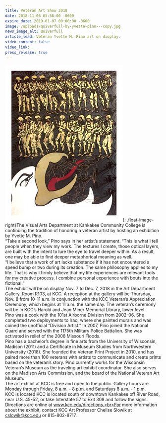 ```yaml
---
title: Veteran Art Show 2018
date: 2018-11-06 05:58:00 -0600
expire_date: 2019-01-07 00:00:00 -0600
image: /uploads/quiverfull-by-yvette-pino---copy.jpg
news_image_alt: Quiverfull
article_lead: Veteran Yvette M. Pino art on display.
video_content: false
video_link:
press_release: true
---
```


![](/uploads/quiverfull-by-yvette-pino---copy-1.jpg){: .float-image-right}The Visual Arts Department at Kankakee Community College is continuing the tradition of honoring a veteran artist by hosting an exhibition by Yvette M. Pino.<br>“Take a second look,” Pino says in her artist’s statement. “This is what I tell people when they view my work. The textures I create, those optical layers, are built with the intent to lure the eye to travel deeper within. As a result, one may be able to find deeper metaphorical meaning as well.<br>“I believe that a work of art lacks substance if it has not encountered a speed bump or two during its creation. The same philosophy applies to my life. That is why I firmly believe that my life experiences are relevant tools for my creative process. I combine personal experience with bouts into the fictional.”<br>The exhibit will be on display Nov. 7 to Dec. 7, 2018 in the Art Department Gallery, Room R103, at KCC. A reception at the gallery will be Thursday, Nov. 8 from 10-11 a.m. in conjunction with the KCC Veteran’s Appreciation Ceremony, which begins at 11 a.m. the same day. The veteran’s ceremony will be in KCC’s Harold and Jean Miner Memorial Library, lower level.<br>Pino was a cook with the 101st Airborne Division from 2002-06. She completed two deployments to Iraq, where she painted murals and was coined the unofficial “Division Artist.” In 2007, Pino joined the National Guard and served with the 1175th Military Police Battalion. She was activated in relief of the 2008 Missouri Floods.<br>Pino has a bachelor’s degree in fine arts from the University of Wisconsin, Madison (2011) and a Certificate in Museum Studies from Northwestern University (2018). She founded the Veteran Print Project in 2010, and has paired more than 100 veterans with artists to communicate and create prints based on the veteran’s story. Pino currently works for the Wisconsin Veteran’s Museum as the traveling art exhibit coordinator. She also serves on the Madison Arts Commission, and the board of the National Veteran Art Museum.<br>The art exhibit at KCC is free and open to the public. Gallery hours are Monday through Friday, 8 a.m. - 8 p.m. and Saturdays 8 a.m. - 1 p.m.<br>KCC is located KCC is located south of downtown Kankakee off River Road, near U.S. 45-52, or take Interstate 57 to Exit 308 and follow the signs. Directions are online at www.kcc.edu/directions.<br>For more information about the exhibit, contact KCC Art Professor Chelise Slowik at cslowik@kcc.edu or 815-802-8717.